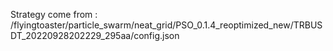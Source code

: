 Strategy come from : /flyingtoaster/particle_swarm/neat_grid/PSO_0.1.4_reoptimized_new/TRBUSDT_20220928202229_295aa/config.json